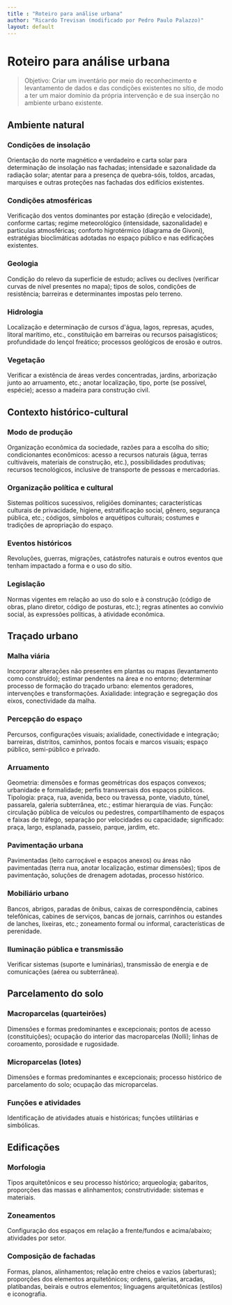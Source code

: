```yaml
---
title : "Roteiro para análise urbana"
author: "Ricardo Trevisan (modificado por Pedro Paulo Palazzo)"
layout: default
---
```


Roteiro para análise urbana
===========================

> Objetivo:
> Criar um inventário por meio do reconhecimento e levantamento
> de dados e das condições existentes no sítio, de modo a ter
> um maior domínio da própria intervenção e de sua inserção
> no ambiente urbano existente.


Ambiente natural
----------------

### Condições de insolação

Orientação do norte magnético e verdadeiro e carta solar
para determinação de insolação nas fachadas;
intensidade e sazonalidade da radiação solar;
atentar para a presença de quebra-sóis, toldos, arcadas,
marquises e outras proteções nas fachadas dos edifícios
existentes.

### Condições atmosféricas

Verificação dos ventos dominantes por estação
(direção e velocidade), conforme cartas;
regime meteorológico (intensidade, sazonalidade) e
partículas atmosféricas;
conforto higrotérmico (diagrama de Givoni),
estratégias bioclimáticas adotadas no espaço público
e nas edificações existentes.

### Geologia

Condição do relevo da superfície de estudo;
aclives ou declives (verificar curvas de nível
presentes no mapa);
tipos de solos, condições de resistência;
barreiras e determinantes impostas pelo terreno.

### Hidrologia

Localização e determinação de cursos d'água, lagos,
represas, açudes, litoral marítimo, etc.,
constituição em barreiras ou recursos paisagísticos;
profundidade do lençol freático;
processos geológicos de erosão e outros.

### Vegetação

Verificar a existência de áreas verdes concentradas,
jardins, arborização junto ao arruamento, etc.;
anotar localização, tipo, porte (se possível, espécie);
acesso a madeira para construção civil.


Contexto histórico-cultural
---------------------------

### Modo de produção

Organização econômica da sociedade, razões para a escolha
do sítio;
condicionantes econômicos: acesso a recursos naturais
(água, terras cultiváveis, materiais de construção, etc.),
possibilidades produtivas;
recursos tecnológicos, inclusive de transporte de pessoas
e mercadorias.

### Organização política e cultural

Sistemas políticos sucessivos, religiões dominantes;
características culturais de privacidade, higiene,
estratificação social, gênero, segurança pública, etc.;
códigos, símbolos e arquétipos culturais;
costumes e tradições de apropriação do espaço.

### Eventos históricos

Revoluções, guerras, migrações, catástrofes naturais
e outros eventos que tenham impactado
a forma e o uso do sítio.

### Legislação

Normas vigentes em relação ao uso do solo e à construção
(código de obras, plano diretor, código de posturas, etc.);
regras atinentes ao convívio social, às expressões políticas,
à atividade econômica.


Traçado urbano
--------------

### Malha viária

Incorporar alterações não presentes em plantas ou mapas
(levantamento como construído);
estimar pendentes na área e no entorno;
determinar processo de formação do traçado urbano:
elementos geradores, intervenções e transformações.
Axialidade: integração e segregação dos eixos,
conectividade da malha.

### Percepção do espaço

Percursos, configurações visuais;
axialidade, conectividade e integração;
barreiras, distritos, caminhos, pontos focais
e marcos visuais;
espaço público, semi-público e privado.

### Arruamento

Geometria: dimensões e formas geométricas dos espaços convexos;
urbanidade e formalidade; perfis transversais dos espaços públicos.
Tipologia: praça, rua, avenida, beco ou travessa, ponte,
viaduto, túnel, passarela, galeria subterrânea, etc.;
estimar hierarquia de vias.
Função: circulação pública de veículos ou pedestres,
compartilhamento de espaços e faixas de tráfego, separação
por velocidades ou capacidade;
significado: praça, largo, esplanada, passeio, parque, jardim, etc.

### Pavimentação urbana

Pavimentadas (leito carroçável e espaços anexos) ou áreas não
pavimentadas (terra nua, anotar localização, estimar dimensões);
tipos de pavimentação, soluções de drenagem adotadas,
processo histórico.

### Mobiliário urbano

Bancos, abrigos, paradas de ônibus, caixas de correspondência,
cabines telefônicas, cabines de serviços, bancas de jornais,
carrinhos ou estandes de lanches, lixeiras, etc.;
zoneamento formal ou informal, características de perenidade.

### Iluminação pública e transmissão

Verificar sistemas (suporte e luminárias), transmissão de energia
e de comunicações (aérea ou subterrânea).


Parcelamento do solo
--------------------

### Macroparcelas (quarteirões)

Dimensões e formas predominantes e excepcionais;
pontos de acesso (constituições);
ocupação do interior das macroparcelas (Nolli);
linhas de coroamento, porosidade e rugosidade.

### Microparcelas (lotes)

Dimensões e formas predominantes e excepcionais;
processo histórico de parcelamento do solo;
ocupação das microparcelas.

### Funções e atividades

Identificação de atividades atuais e históricas;
funções utilitárias e simbólicas.


Edificações
-----------

### Morfologia

Tipos arquitetônicos e seu processo histórico;
arqueologia;
gabaritos, proporções das massas e alinhamentos;
construtividade: sistemas e materiais.

### Zoneamentos

Configuração dos espaços em relação a frente/fundos e
acima/abaixo;
atividades por setor.

### Composição de fachadas

Formas, planos, alinhamentos;
relação entre cheios e vazios (aberturas);
proporções dos elementos arquitetônicos;
ordens, galerias, arcadas, platibandas, beirais
e outros elementos;
linguagens arquitetônicas (estilos) e iconografia.
